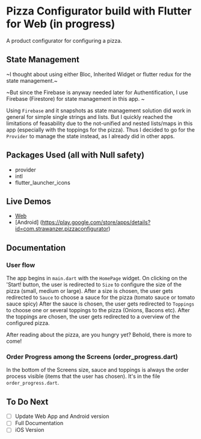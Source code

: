 # Pizza Configurator build with Flutter for Web (in progress)

A product configurator for configuring a pizza. 

## State Management

~I thought about using either Bloc, Inherited Widget or flutter redux for the state management.~

~But since the Firebase is anyway needed later for Authentification, I use Firebase (Firestore) for state management in this app. ~

Using `Firebase` and it snapshots as state management solution did work in general for simple single strings and lists. 
But I quickly reached the limitations of feasability due to the not-unified and nested lists/maps in this app (especially with the toppings for the pizza).
Thus I decided to go for the `Provider` to manage the state instead, as I already did in other apps.


## Packages Used (all with Null safety)

- provider
- intl
- flutter_launcher_icons

## Live Demos

- [Web](https://flutterwebapps.com/portfolio/pizza-configurator/#/)
- [Android] (https://play.google.com/store/apps/details?id=com.strawanzer.pizzaconfigurator)


## Documentation

### User flow

The app begins in `main.dart` with the `HomePage` widget. 
On clicking on the 'Start! button, the user is redirected to `Size` to configure the size of the pizza (small, medium or large).
After a size is chosen, the user gets redirected to `Sauce` to choose a sauce for the pizza (tomato sauce or tomato sauce spicy)
After the sauce is chosen, the user gets redirected to `Toppings` to choose one or several toppings to the pizza (Onions, Bacons etc).
After the toppings are chosen, the user gets redirected to a overview of the configured pizza.

After reading about the pizza, are you hungry yet? Behold, there is more to come!

### Order Progress among the Screens (order_progress.dart)
In the bottom of the Screens size, sauce and toppings is always the order process visible (items that the user has chosen). 
It's in the file `order_progress.dart`. 

## To Do Next

- [ ] Update Web App and Android version
- [ ] Full Documentation
- [ ] iOS Version